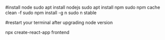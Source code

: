 #install node
sudo apt install nodejs
sudo apt install npm
sudo npm cache clean -f
sudo npm install -g n
sudo n stable

#restart your terminal after upgrading node version

npx create-react-app frontend



